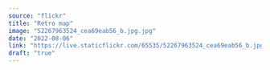 ```yaml
---
source: "flickr"
title: "Retro map"
image: "52267963524_cea69eab56_b.jpg.jpg"
date: "2022-08-06"
link: "https://live.staticflickr.com/65535/52267963524_cea69eab56_b.jpg"
draft: "true"
---
```

